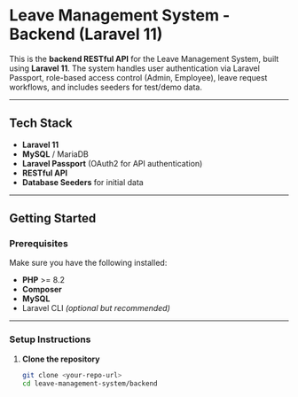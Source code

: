 # Leave Management System - Backend (Laravel 11)

This is the **backend RESTful API** for the Leave Management System, built using **Laravel 11**. The system handles user authentication via Laravel Passport, role-based access control (Admin, Employee), leave request workflows, and includes seeders for test/demo data.

---

## Tech Stack

- **Laravel 11**
- **MySQL** / MariaDB
- **Laravel Passport** (OAuth2 for API authentication)
- **RESTful API**
- **Database Seeders** for initial data

---

## Getting Started

### Prerequisites

Make sure you have the following installed:

- **PHP** >= 8.2
- **Composer**
- **MySQL**
- Laravel CLI *(optional but recommended)*

---

### Setup Instructions

1. **Clone the repository**
   ```bash
   git clone <your-repo-url>
   cd leave-management-system/backend
